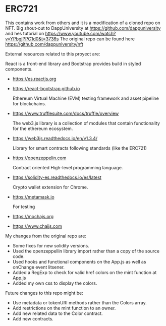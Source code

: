 # ERC721

This contains work from others and it is a modification of a cloned repo on NFT.
Big shout-out to DappUniversity at https://github.com/dappuniversity and hes tutorial on https://www.youtube.com/watch?v=YPbgjPPC1d0&t=3736s
The original repo can be found here https://github.com/dappuniversity/nft

External resources related to this proyect are:

  React is a front-end library and Bootstrap provides build in styled components.
- https://es.reactjs.org
- https://react-bootstrap.github.io

  Ethereum Virtual Machine (EVM) testing framework and asset pipeline for blockchains.
- https://www.trufflesuite.com/docs/truffle/overview

  The web3.js library is a collection of modules that contain functionality for the ethereum ecosystem.
- https://web3js.readthedocs.io/en/v1.3.4/

  Library for smart contracts following standards (like the ERC721)
- https://openzeppelin.com

  Contract oriented High-level programming language.
- https://solidity-es.readthedocs.io/es/latest

  Crypto wallet extension for Chrome.
- https://metamask.io

  For testing
- https://mochajs.org
- https://www.chaijs.com

My changes from the original repo are:

- Some fixes for new solidity versions.
- Used the openzeppellin library import rather than a copy of the source code.
- Used hooks and functional components on the App.js as well as onChange event litsener.
- Added a RegExp to check for valid href colors on the mint function at App.js
- Added my own css to display the colors.

Future changes to this repo might be:

- Use metadata or tokenURI methods rather than the Colors array.
- Add restrictions on the mint function to an owner.
- Add new related data to the Color contract.
- Add new contracts.

